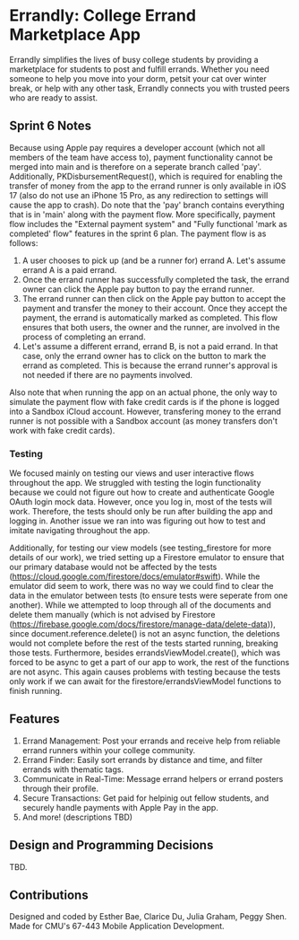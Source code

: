 # Errandly: College Errand Marketplace App
Errandly simplifies the lives of busy college students by providing a marketplace for students to post and fulfill errands. Whether you need someone to help you move into your dorm, petsit your cat over winter break, or help with any other task, Errandly connects you with trusted peers who are ready to assist.

## Sprint 6 Notes
Because using Apple pay requires a developer account (which not all members of the team have access to), payment functionality cannot be merged into main and is therefore on a seperate branch called 'pay'. Additionally, PKDisbursementRequest(), which is required for enabling the transfer of money from the app to the errand runner is only available in iOS 17 (also do not use an iPhone 15 Pro, as any redirection to settings will cause the app to crash). Do note that the 'pay' branch contains everything that is in 'main' along with the payment flow. More specifically, payment flow includes the "External payment system" and "Fully functional 'mark as completed' flow" features in the sprint 6 plan. The payment flow is as follows:

1. A user chooses to pick up (and be a runner for) errand A. Let's assume errand A is a paid errand.
2. Once the errand runner has successfully completed the task, the errand owner can click the Apple pay button to pay the errand runner.
3. The errand runner can then click on the Apple pay button to accept the payment and transfer the money to their account. Once they accept the payment, the errand is automatically marked as completed. This flow ensures that both users, the owner and the runner, are involved in the process of completing an errand.
4. Let's assume a different errand, errand B, is not a paid errand. In that case, only the errand owner has to click on the button to mark the errand as completed. This is because the errand runner's approval is not needed if there are no payments involved.

Also note that when running the app on an actual phone, the only way to simulate the payment flow with fake credit cards is if the phone is logged into a Sandbox iCloud account. However, transfering money to the errand runner is not possible with a Sandbox account (as money transfers don't work with fake credit cards).

### Testing
We focused mainly on testing our views and user interactive flows throughout the app. We struggled with testing the login functionality because we could not figure out how to create and authenticate Google OAuth login mock data. However, once you log in, most of the tests will work. Therefore, the tests should only be run after building the app and logging in. Another issue we ran into was figuring out how to test and imitate navigating throughout the app. 

Additionally, for testing our view models (see testing_firestore for more details of our work), we tried setting up a Firestore emulator to ensure that our primary database would not be affected by the tests (https://cloud.google.com/firestore/docs/emulator#swift). While the emulator did seem to work, there was no way we could find to clear the data in the emulator between tests (to ensure tests were seperate from one another). While we attempted to loop through all of the documents and delete them manually (which is not advised by Firestore (https://firebase.google.com/docs/firestore/manage-data/delete-data)), since document.reference.delete() is not an async function, the deletions would not complete before the rest of the tests started running, breaking those tests. Furthermore, besides errandsViewModel.create(), which was forced to be async to get a part of our app to work, the rest of the functions are not async. This again causes problems with testing because the tests only work if we can await for the firestore/errandsViewModel functions to finish running.

## Features
1. Errand Management: Post your errands and receive help from reliable errand runners within your college community.
2. Errand Finder: Easily sort errands by distance and time, and filter errands with thematic tags. 
4. Communicate in Real-Time: Message errand helpers or errand posters through their profile.
5. Secure Transactions: Get paid for helpinig out fellow students, and securely handle payments with Apple Pay in the app.
6. And more! (descriptions TBD)

## Design and Programming Decisions
TBD.

## Contributions
Designed and coded by Esther Bae, Clarice Du, Julia Graham, Peggy Shen.
Made for CMU's 67-443 Mobile Application Development.
